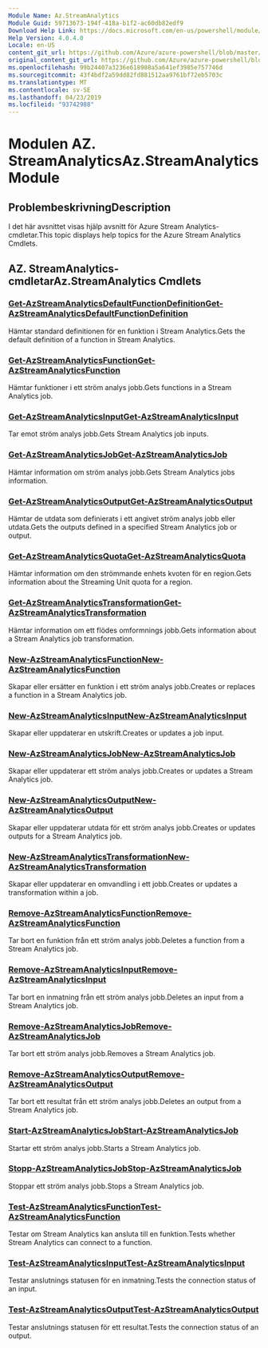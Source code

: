 ```yaml
---
Module Name: Az.StreamAnalytics
Module Guid: 59713673-194f-418a-b1f2-ac60db82edf9
Download Help Link: https://docs.microsoft.com/en-us/powershell/module/az.streamanalytics
Help Version: 4.0.4.0
Locale: en-US
content_git_url: https://github.com/Azure/azure-powershell/blob/master/src/StreamAnalytics/StreamAnalytics/help/Az.StreamAnalytics.md
original_content_git_url: https://github.com/Azure/azure-powershell/blob/master/src/StreamAnalytics/StreamAnalytics/help/Az.StreamAnalytics.md
ms.openlocfilehash: 99b24407a3236e618988a5a641ef3985e757746d
ms.sourcegitcommit: 43f4bdf2a59dd82fd881512aa9761bf72eb5703c
ms.translationtype: MT
ms.contentlocale: sv-SE
ms.lasthandoff: 04/23/2019
ms.locfileid: "93742988"
---
```

# <span data-ttu-id="25ccf-101">Modulen AZ. StreamAnalytics</span><span class="sxs-lookup"><span data-stu-id="25ccf-101">Az.StreamAnalytics Module</span></span>
## <span data-ttu-id="25ccf-102">Problembeskrivning</span><span class="sxs-lookup"><span data-stu-id="25ccf-102">Description</span></span>
<span data-ttu-id="25ccf-103">I det här avsnittet visas hjälp avsnitt för Azure Stream Analytics-cmdletar.</span><span class="sxs-lookup"><span data-stu-id="25ccf-103">This topic displays help topics for the Azure Stream Analytics Cmdlets.</span></span>

## <span data-ttu-id="25ccf-104">AZ. StreamAnalytics-cmdletar</span><span class="sxs-lookup"><span data-stu-id="25ccf-104">Az.StreamAnalytics Cmdlets</span></span>
### [<span data-ttu-id="25ccf-105">Get-AzStreamAnalyticsDefaultFunctionDefinition</span><span class="sxs-lookup"><span data-stu-id="25ccf-105">Get-AzStreamAnalyticsDefaultFunctionDefinition</span></span>](Get-AzStreamAnalyticsDefaultFunctionDefinition.md)
<span data-ttu-id="25ccf-106">Hämtar standard definitionen för en funktion i Stream Analytics.</span><span class="sxs-lookup"><span data-stu-id="25ccf-106">Gets the default definition of a function in Stream Analytics.</span></span>

### [<span data-ttu-id="25ccf-107">Get-AzStreamAnalyticsFunction</span><span class="sxs-lookup"><span data-stu-id="25ccf-107">Get-AzStreamAnalyticsFunction</span></span>](Get-AzStreamAnalyticsFunction.md)
<span data-ttu-id="25ccf-108">Hämtar funktioner i ett ström analys jobb.</span><span class="sxs-lookup"><span data-stu-id="25ccf-108">Gets functions in a Stream Analytics job.</span></span>

### [<span data-ttu-id="25ccf-109">Get-AzStreamAnalyticsInput</span><span class="sxs-lookup"><span data-stu-id="25ccf-109">Get-AzStreamAnalyticsInput</span></span>](Get-AzStreamAnalyticsInput.md)
<span data-ttu-id="25ccf-110">Tar emot ström analys jobb.</span><span class="sxs-lookup"><span data-stu-id="25ccf-110">Gets Stream Analytics job inputs.</span></span>

### [<span data-ttu-id="25ccf-111">Get-AzStreamAnalyticsJob</span><span class="sxs-lookup"><span data-stu-id="25ccf-111">Get-AzStreamAnalyticsJob</span></span>](Get-AzStreamAnalyticsJob.md)
<span data-ttu-id="25ccf-112">Hämtar information om ström analys jobb.</span><span class="sxs-lookup"><span data-stu-id="25ccf-112">Gets Stream Analytics jobs information.</span></span>

### [<span data-ttu-id="25ccf-113">Get-AzStreamAnalyticsOutput</span><span class="sxs-lookup"><span data-stu-id="25ccf-113">Get-AzStreamAnalyticsOutput</span></span>](Get-AzStreamAnalyticsOutput.md)
<span data-ttu-id="25ccf-114">Hämtar de utdata som definierats i ett angivet ström analys jobb eller utdata.</span><span class="sxs-lookup"><span data-stu-id="25ccf-114">Gets the outputs defined in a specified Stream Analytics job or output.</span></span>

### [<span data-ttu-id="25ccf-115">Get-AzStreamAnalyticsQuota</span><span class="sxs-lookup"><span data-stu-id="25ccf-115">Get-AzStreamAnalyticsQuota</span></span>](Get-AzStreamAnalyticsQuota.md)
<span data-ttu-id="25ccf-116">Hämtar information om den strömmande enhets kvoten för en region.</span><span class="sxs-lookup"><span data-stu-id="25ccf-116">Gets information about the Streaming Unit quota for a region.</span></span>

### [<span data-ttu-id="25ccf-117">Get-AzStreamAnalyticsTransformation</span><span class="sxs-lookup"><span data-stu-id="25ccf-117">Get-AzStreamAnalyticsTransformation</span></span>](Get-AzStreamAnalyticsTransformation.md)
<span data-ttu-id="25ccf-118">Hämtar information om ett flödes omformnings jobb.</span><span class="sxs-lookup"><span data-stu-id="25ccf-118">Gets information about a Stream Analytics job transformation.</span></span>

### [<span data-ttu-id="25ccf-119">New-AzStreamAnalyticsFunction</span><span class="sxs-lookup"><span data-stu-id="25ccf-119">New-AzStreamAnalyticsFunction</span></span>](New-AzStreamAnalyticsFunction.md)
<span data-ttu-id="25ccf-120">Skapar eller ersätter en funktion i ett ström analys jobb.</span><span class="sxs-lookup"><span data-stu-id="25ccf-120">Creates or replaces a function in a Stream Analytics job.</span></span>

### [<span data-ttu-id="25ccf-121">New-AzStreamAnalyticsInput</span><span class="sxs-lookup"><span data-stu-id="25ccf-121">New-AzStreamAnalyticsInput</span></span>](New-AzStreamAnalyticsInput.md)
<span data-ttu-id="25ccf-122">Skapar eller uppdaterar en utskrift.</span><span class="sxs-lookup"><span data-stu-id="25ccf-122">Creates or updates a job input.</span></span>

### [<span data-ttu-id="25ccf-123">New-AzStreamAnalyticsJob</span><span class="sxs-lookup"><span data-stu-id="25ccf-123">New-AzStreamAnalyticsJob</span></span>](New-AzStreamAnalyticsJob.md)
<span data-ttu-id="25ccf-124">Skapar eller uppdaterar ett ström analys jobb.</span><span class="sxs-lookup"><span data-stu-id="25ccf-124">Creates or updates a Stream Analytics job.</span></span>

### [<span data-ttu-id="25ccf-125">New-AzStreamAnalyticsOutput</span><span class="sxs-lookup"><span data-stu-id="25ccf-125">New-AzStreamAnalyticsOutput</span></span>](New-AzStreamAnalyticsOutput.md)
<span data-ttu-id="25ccf-126">Skapar eller uppdaterar utdata för ett ström analys jobb.</span><span class="sxs-lookup"><span data-stu-id="25ccf-126">Creates or updates outputs for a Stream Analytics job.</span></span>

### [<span data-ttu-id="25ccf-127">New-AzStreamAnalyticsTransformation</span><span class="sxs-lookup"><span data-stu-id="25ccf-127">New-AzStreamAnalyticsTransformation</span></span>](New-AzStreamAnalyticsTransformation.md)
<span data-ttu-id="25ccf-128">Skapar eller uppdaterar en omvandling i ett jobb.</span><span class="sxs-lookup"><span data-stu-id="25ccf-128">Creates or updates a transformation within a job.</span></span>

### [<span data-ttu-id="25ccf-129">Remove-AzStreamAnalyticsFunction</span><span class="sxs-lookup"><span data-stu-id="25ccf-129">Remove-AzStreamAnalyticsFunction</span></span>](Remove-AzStreamAnalyticsFunction.md)
<span data-ttu-id="25ccf-130">Tar bort en funktion från ett ström analys jobb.</span><span class="sxs-lookup"><span data-stu-id="25ccf-130">Deletes a function from a Stream Analytics job.</span></span>

### [<span data-ttu-id="25ccf-131">Remove-AzStreamAnalyticsInput</span><span class="sxs-lookup"><span data-stu-id="25ccf-131">Remove-AzStreamAnalyticsInput</span></span>](Remove-AzStreamAnalyticsInput.md)
<span data-ttu-id="25ccf-132">Tar bort en inmatning från ett ström analys jobb.</span><span class="sxs-lookup"><span data-stu-id="25ccf-132">Deletes an input from a Stream Analytics job.</span></span>

### [<span data-ttu-id="25ccf-133">Remove-AzStreamAnalyticsJob</span><span class="sxs-lookup"><span data-stu-id="25ccf-133">Remove-AzStreamAnalyticsJob</span></span>](Remove-AzStreamAnalyticsJob.md)
<span data-ttu-id="25ccf-134">Tar bort ett ström analys jobb.</span><span class="sxs-lookup"><span data-stu-id="25ccf-134">Removes a Stream Analytics job.</span></span>

### [<span data-ttu-id="25ccf-135">Remove-AzStreamAnalyticsOutput</span><span class="sxs-lookup"><span data-stu-id="25ccf-135">Remove-AzStreamAnalyticsOutput</span></span>](Remove-AzStreamAnalyticsOutput.md)
<span data-ttu-id="25ccf-136">Tar bort ett resultat från ett ström analys jobb.</span><span class="sxs-lookup"><span data-stu-id="25ccf-136">Deletes an output from a Stream Analytics job.</span></span>

### [<span data-ttu-id="25ccf-137">Start-AzStreamAnalyticsJob</span><span class="sxs-lookup"><span data-stu-id="25ccf-137">Start-AzStreamAnalyticsJob</span></span>](Start-AzStreamAnalyticsJob.md)
<span data-ttu-id="25ccf-138">Startar ett ström analys jobb.</span><span class="sxs-lookup"><span data-stu-id="25ccf-138">Starts a Stream Analytics job.</span></span>

### [<span data-ttu-id="25ccf-139">Stopp-AzStreamAnalyticsJob</span><span class="sxs-lookup"><span data-stu-id="25ccf-139">Stop-AzStreamAnalyticsJob</span></span>](Stop-AzStreamAnalyticsJob.md)
<span data-ttu-id="25ccf-140">Stoppar ett ström analys jobb.</span><span class="sxs-lookup"><span data-stu-id="25ccf-140">Stops a Stream Analytics job.</span></span>

### [<span data-ttu-id="25ccf-141">Test-AzStreamAnalyticsFunction</span><span class="sxs-lookup"><span data-stu-id="25ccf-141">Test-AzStreamAnalyticsFunction</span></span>](Test-AzStreamAnalyticsFunction.md)
<span data-ttu-id="25ccf-142">Testar om Stream Analytics kan ansluta till en funktion.</span><span class="sxs-lookup"><span data-stu-id="25ccf-142">Tests whether Stream Analytics can connect to a function.</span></span>

### [<span data-ttu-id="25ccf-143">Test-AzStreamAnalyticsInput</span><span class="sxs-lookup"><span data-stu-id="25ccf-143">Test-AzStreamAnalyticsInput</span></span>](Test-AzStreamAnalyticsInput.md)
<span data-ttu-id="25ccf-144">Testar anslutnings statusen för en inmatning.</span><span class="sxs-lookup"><span data-stu-id="25ccf-144">Tests the connection status of an input.</span></span>

### [<span data-ttu-id="25ccf-145">Test-AzStreamAnalyticsOutput</span><span class="sxs-lookup"><span data-stu-id="25ccf-145">Test-AzStreamAnalyticsOutput</span></span>](Test-AzStreamAnalyticsOutput.md)
<span data-ttu-id="25ccf-146">Testar anslutnings statusen för ett resultat.</span><span class="sxs-lookup"><span data-stu-id="25ccf-146">Tests the connection status of an output.</span></span>

